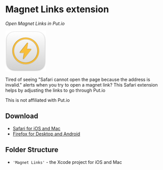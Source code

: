 # Magnet Links extension

_Open Magnet Links in Put.io_

![icon][icon]

Tired of seeing "Safari cannot open the page because the address is invalid." alerts when you try to open a magnet link? This Safari extension helps by adjusting the links to go through Put.io

This is not affiliated with Put.io


## Download

- [Safari for iOS and Mac](https://apps.apple.com/us/app/magnet-links/id1598258908)
- [Firefox for Desktop and Android](https://addons.mozilla.org/en-US/firefox/addon/magnet-links/)


## Folder Structure

- `'Magnet Links'` - the Xcode project for iOS and Mac

[icon]: https://github.com/girlfriend-technology/magnet-links-extension/raw/main/Magnet%20Links/Shared%20(Extension)/Resources/images/icon-128.png "App Icon"
